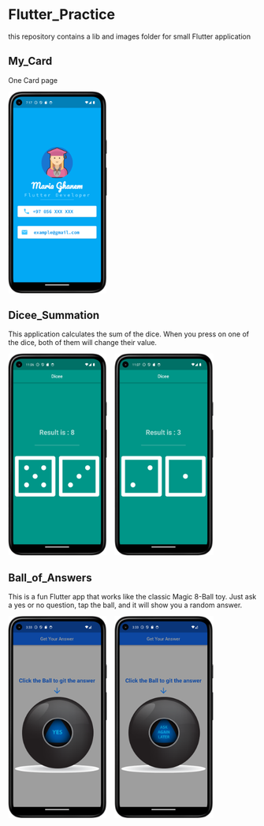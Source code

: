 # Flutter_Practice

this  repository contains a lib and images folder for small Flutter application 

## My_Card

One Card page

<img src="https://github.com/MariaGhanem/Flutter_Practice/blob/c0a885eb7146cd5439e7bd4105d1b6f9e100152f/maria_card.png?raw=true" width="200">

## Dicee_Summation

This application calculates the sum of the dice. When you press on one of the dice, both of them will change their value.

<p float="left">
  <img src="https://github.com/MariaGhanem/Flutter_Practice/blob/c0a885eb7146cd5439e7bd4105d1b6f9e100152f/DiceImage.png?raw=true" width="200" />
  &nbsp;&nbsp;
  <img src="https://github.com/MariaGhanem/Flutter_Practice/blob/c0a885eb7146cd5439e7bd4105d1b6f9e100152f/dice_image.png?raw=true" width="200" />
</p>

## Ball_of_Answers

This is a fun Flutter app that works like the classic Magic 8-Ball toy. Just ask a yes or no question, tap the ball, and it will show you a random answer.

<p float="left">
  <img src="https://github.com/MariaGhanem/Flutter_Practice/blob/614b47b36806cba69e9b6b2bede6e776a6085507/project_images/ballYes.png?raw=true" width="200" />
  &nbsp;&nbsp;
  <img src="https://github.com/MariaGhanem/Flutter_Practice/blob/614b47b36806cba69e9b6b2bede6e776a6085507/project_images/ballAskAgain.png?raw=true" width="200" />
</p>
